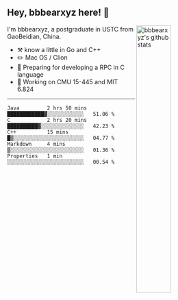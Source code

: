 ## Hey, bbbearxyz here! :wave:

<img align="right" alt="bbbearxyz's github stats" width="40%" src="https://github-readme-stats.vercel.app/api?username=bbbearxyz&show_icons=true">

I'm bbbearxyz, a postgraduate in USTC from GaoBeidian, China.

-   :hammer_and_pick:    know a little in Go and C++
-   :pencil2: Mac OS / Clion
-   :seedling: Preparing for developing a RPC in C language 
-   :thinking: Working on CMU 15-445 and MIT 6.824
---
<!--START_SECTION:waka-->
```text
Java         2 hrs 50 mins   ████████████▓░░░░░░░░░░░░   51.06 % 
C            2 hrs 20 mins   ██████████▓░░░░░░░░░░░░░░   42.23 % 
C++          15 mins         █▒░░░░░░░░░░░░░░░░░░░░░░░   04.77 % 
Markdown     4 mins          ▒░░░░░░░░░░░░░░░░░░░░░░░░   01.36 % 
Properties   1 min           ░░░░░░░░░░░░░░░░░░░░░░░░░   00.54 % 
```
<!--END_SECTION:waka-->
